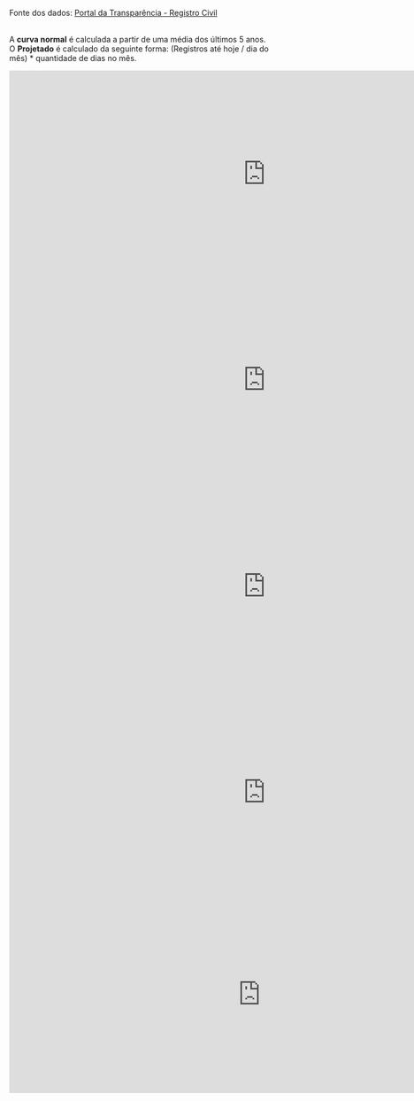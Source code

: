 [](https://davidscamurca.github.io/tracking-excess-deaths)

Fonte dos dados: [Portal da Transparência - Registro Civil](https://transparencia.registrocivil.org.br/registros)
<br><br>

A **curva normal** é calculada a partir de uma média dos últimos 5 anos. <br>
O **Projetado** é calculado da seguinte forma: (Registros até hoje / dia do mês) * quantidade de dias no mês.<br> 

<iframe width="925.5" height="372.5" seamless frameborder="0" scrolling="no" src="https://docs.google.com/spreadsheets/d/e/2PACX-1vQZFztIR4SJeSNrZwCzNP6lOkbIdwDIA5L1e_Qwn1dlUVD_iqXSgW3ff-qnZDKTtImbf1tnmS7ChnuU/pubchart?oid=634226051&amp;format=interactive"></iframe>

<br>
<iframe width="925" height="372" seamless frameborder="0" scrolling="no" src="https://docs.google.com/spreadsheets/d/e/2PACX-1vQZFztIR4SJeSNrZwCzNP6lOkbIdwDIA5L1e_Qwn1dlUVD_iqXSgW3ff-qnZDKTtImbf1tnmS7ChnuU/pubchart?oid=1169693115&amp;format=interactive"></iframe>

<br>
<iframe width="925.5" height="372.5" seamless frameborder="0" scrolling="no" src="https://docs.google.com/spreadsheets/d/e/2PACX-1vQZFztIR4SJeSNrZwCzNP6lOkbIdwDIA5L1e_Qwn1dlUVD_iqXSgW3ff-qnZDKTtImbf1tnmS7ChnuU/pubchart?oid=936808079&amp;format=interactive"></iframe>

<br>
<iframe width="925.5" height="372.5" seamless frameborder="0" scrolling="no" src="https://docs.google.com/spreadsheets/d/e/2PACX-1vQZFztIR4SJeSNrZwCzNP6lOkbIdwDIA5L1e_Qwn1dlUVD_iqXSgW3ff-qnZDKTtImbf1tnmS7ChnuU/pubchart?oid=288312523&amp;format=interactive"></iframe>

<br>
<iframe width="907" height="357" seamless frameborder="0" scrolling="no" src="https://docs.google.com/spreadsheets/d/e/2PACX-1vQZFztIR4SJeSNrZwCzNP6lOkbIdwDIA5L1e_Qwn1dlUVD_iqXSgW3ff-qnZDKTtImbf1tnmS7ChnuU/pubchart?oid=790823426&amp;format=interactive"></iframe>
